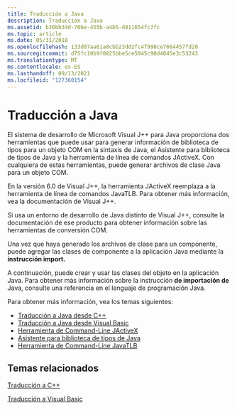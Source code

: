 ```yaml
---
title: Traducción a Java
description: Traducción a Java
ms.assetid: b36bb34d-706e-455b-a4b5-d811654fc7fc
ms.topic: article
ms.date: 05/31/2018
ms.openlocfilehash: 133d07aa61a8cbb23dd2fc4f998ce7664457fd28
ms.sourcegitcommit: d75fc10b9f0825bbe5ce5045c90d4045e3c53243
ms.translationtype: MT
ms.contentlocale: es-ES
ms.lasthandoff: 09/13/2021
ms.locfileid: "127360154"
---
```

# <a name="translating-to-java"></a>Traducción a Java

El sistema de desarrollo de Microsoft Visual J++ para Java proporciona dos herramientas que puede usar para generar información de biblioteca de tipos para un objeto COM en la sintaxis de Java, el Asistente para biblioteca de tipos de Java y la herramienta de línea de comandos JActiveX. Con cualquiera de estas herramientas, puede generar archivos de clase Java para un objeto COM.

En la versión 6.0 de Visual J++, la herramienta JActiveX reemplaza a la herramienta de línea de comandos JavaTLB. Para obtener más información, vea la documentación de Visual J++.

Si usa un entorno de desarrollo de Java distinto de Visual J++, consulte la documentación de ese producto para obtener información sobre las herramientas de conversión COM.

Una vez que haya generado los archivos de clase para un componente, puede agregar las clases de componente a la aplicación Java mediante la **instrucción import.**

A continuación, puede crear y usar las clases del objeto en la aplicación Java. Para obtener más información sobre la instrucción **de importación de** Java, consulte una referencia en el lenguaje de programación Java.

Para obtener más información, vea los temas siguientes:

-   [Traducción a Java desde C++](translating-to-java-from-c--.md)
-   [Traducción a Java desde Visual Basic](translating-to-java-from-visual-basic.md)
-   [Herramienta de Command-Line JActiveX](jactivex-command-line-tool.md)
-   [Asistente para biblioteca de tipos de Java](java-type-library-wizard.md)
-   [Herramienta de Command-Line JavaTLB](javatlb-command-line-tool.md)

## <a name="related-topics"></a>Temas relacionados

<dl> <dt>

[Traducción a C++](translating-to-c--.md)
</dt> <dt>

[Traducción a Visual Basic](translating-to-visual-basic.md)
</dt> </dl>

 

 




